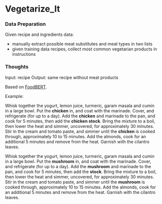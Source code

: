 # Vegetarize_It


### Data Preparation
Given recipe and ingredients data:
- manually extract possible meat substitutes and meat types in two lists
- given training data recipes, collect most common vegetarian products in instructions

### Thoughts

Input: recipe
Output: same recipe without meat products

Based on [FoodBERT](https://github.com/ChantalMP/Exploiting-Food-Embeddings-for-Ingredient-Substitution).

Example:

Whisk together the yogurt, lemon juice, turmeric, garam masala and cumin in a large bowl. Put the **chicken** in, and coat with the marinade. Cover, and refrigerate (for up to a day). Add the **chicken** and marinade to the pan, and cook for 5 minutes, then add the **chicken stock**. Bring the mixture to a boil, then lower the heat and simmer, uncovered, for approximately 30 minutes. Stir in the cream and tomato paste, and simmer until the **chicken** is cooked through, approximately 10 to 15 minutes. Add the almonds, cook for an additional 5 minutes and remove from the heat. Garnish with the cilantro leaves.

Whisk together the yogurt, lemon juice, turmeric, garam masala and cumin in a large bowl. Put the **mushroom** in, and coat with the marinade. Cover, and refrigerate (for up to a day). Add the **mushroom** and marinade to the pan, and cook for 5 minutes, then add the **stock**. Bring the mixture to a boil, then lower the heat and simmer, uncovered, for approximately 30 minutes. Stir in the cream and tomato paste, and simmer until the **mushroom** is cooked through, approximately 10 to 15 minutes. Add the almonds, cook for an additional 5 minutes and remove from the heat. Garnish with the cilantro leaves.
